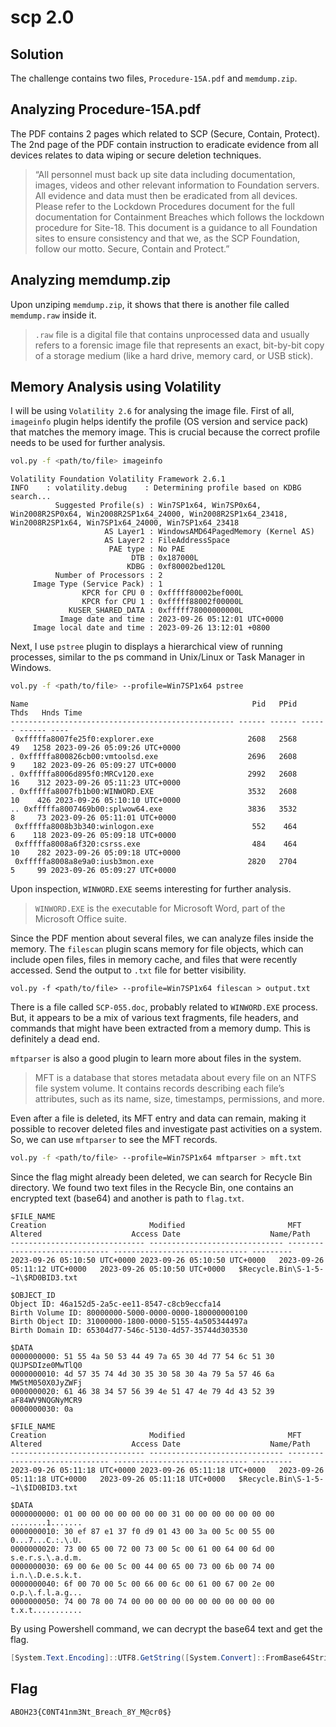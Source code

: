 # scp 2.0
## Solution
The challenge contains two files, ```Procedure-15A.pdf``` and ```memdump.zip```. 

## Analyzing Procedure-15A.pdf
The PDF contains 2 pages which related to SCP (Secure, Contain, Protect). The 2nd page of the PDF contain  instruction to eradicate evidence from all devices relates to data wiping or secure deletion techniques.
> “All personnel must back up site data including documentation, images, videos and other relevant information to Foundation servers. All evidence and data must then be eradicated from all devices. Please refer to the Lockdown Procedures document for the full documentation for Containment Breaches which follows the lockdown procedure for Site-18. This document is a guidance to all Foundation sites to ensure consistency and that we, as the SCP Foundation, follow our motto. Secure, Contain and Protect.”

 ## Analyzing memdump.zip
 Upon unziping ```memdump.zip```, it shows that there is another file called ```memdump.raw``` inside it. 
> ```.raw``` file is a digital file that contains unprocessed data and usually refers to a forensic image file that represents an exact, bit-by-bit copy of a storage medium (like a hard drive, memory card, or USB stick).

## Memory Analysis using Volatility
I will be using ```Volatility 2.6``` for analysing the image file. First of all, ```imageinfo``` plugin helps identify the profile (OS version and service pack) that matches the memory image. This is crucial because the correct profile needs to be used for further analysis.

```bash
vol.py -f <path/to/file> imageinfo
```
```
Volatility Foundation Volatility Framework 2.6.1
INFO    : volatility.debug    : Determining profile based on KDBG search...
          Suggested Profile(s) : Win7SP1x64, Win7SP0x64, Win2008R2SP0x64, Win2008R2SP1x64_24000, Win2008R2SP1x64_23418, Win2008R2SP1x64, Win7SP1x64_24000, Win7SP1x64_23418
                     AS Layer1 : WindowsAMD64PagedMemory (Kernel AS)
                     AS Layer2 : FileAddressSpace 
                      PAE type : No PAE
                           DTB : 0x187000L
                          KDBG : 0xf80002bed120L
          Number of Processors : 2
     Image Type (Service Pack) : 1
                KPCR for CPU 0 : 0xfffff80002bef000L
                KPCR for CPU 1 : 0xfffff88002f00000L
             KUSER_SHARED_DATA : 0xfffff78000000000L
           Image date and time : 2023-09-26 05:12:01 UTC+0000
     Image local date and time : 2023-09-26 13:12:01 +0800
```
  Next, I use ```pstree``` plugin to displays a hierarchical view of running processes, similar to the ps command in Unix/Linux or Task Manager in Windows.
```bash
vol.py -f <path/to/file> --profile=Win7SP1x64 pstree
```
```
Name                                                  Pid   PPid   Thds   Hnds Time
-------------------------------------------------- ------ ------ ------ ------ ----
 0xfffffa8007fe25f0:explorer.exe                     2608   2568     49   1258 2023-09-26 05:09:26 UTC+0000
. 0xfffffa800826cb00:vmtoolsd.exe                    2696   2608      9    182 2023-09-26 05:09:27 UTC+0000
. 0xfffffa8006d895f0:MRCv120.exe                     2992   2608     16    312 2023-09-26 05:11:23 UTC+0000
. 0xfffffa8007fb1b00:WINWORD.EXE                     3532   2608     10    426 2023-09-26 05:10:10 UTC+0000
.. 0xfffffa8007469b00:splwow64.exe                   3836   3532      8     73 2023-09-26 05:11:01 UTC+0000
 0xfffffa8008b3b340:winlogon.exe                      552    464      6    118 2023-09-26 05:09:18 UTC+0000
 0xfffffa8008a6f320:csrss.exe                         484    464     10    282 2023-09-26 05:09:18 UTC+0000
 0xfffffa8008a8e9a0:iusb3mon.exe                     2820   2704      5     99 2023-09-26 05:09:27 UTC+0000
```
Upon inspection, ```WINWORD.EXE``` seems interesting for further analysis. 
> ```WINWORD.EXE``` is the executable for Microsoft Word, part of the Microsoft Office suite.

Since the PDF mention about several files, we can analyze files inside the memory. The ```filescan``` plugin scans memory for file objects, which can include open files, files in memory cache, and files that were recently accessed. Send the output to ```.txt``` file for better visibility.
```
vol.py -f <path/to/file> --profile=Win7SP1x64 filescan > output.txt
```
There is a file called ```SCP-055.doc```, probably related to ```WINWORD.EXE``` process. But, it appears to be a mix of various text fragments, file headers, and commands that might have been extracted from a memory dump. This is definitely a dead end.

```mftparser``` is also a good plugin to learn more about files in the system. 
> MFT is a database that stores metadata about every file on an NTFS file system volume. It contains records describing each file’s attributes, such as its name, size, timestamps, permissions, and more.

Even after a file is deleted, its MFT entry and data can remain, making it possible to recover deleted files and investigate past activities on a system. So, we can use ```mftparser``` to see the MFT records.
```bash
vol.py -f <path/to/file> --profile=Win7SP1x64 mftparser > mft.txt
```
Since the flag might already been deleted, we can search for Recycle Bin directory. We found two text files in the Recycle Bin, one contains an encrypted text (base64) and another is path to ```flag.txt```.

```
$FILE_NAME
Creation                       Modified                       MFT Altered                    Access Date                    Name/Path
------------------------------ ------------------------------ ------------------------------ ------------------------------ ---------
2023-09-26 05:10:50 UTC+0000 2023-09-26 05:10:50 UTC+0000   2023-09-26 05:11:12 UTC+0000   2023-09-26 05:10:50 UTC+0000   $Recycle.Bin\S-1-5-~1\$RD0BID3.txt

$OBJECT_ID
Object ID: 46a152d5-2a5c-ee11-8547-c8cb9eccfa14
Birth Volume ID: 80000000-5000-0000-0000-180000000100
Birth Object ID: 31000000-1800-0000-5155-4a505344497a
Birth Domain ID: 65304d77-546c-5130-4d57-35744d303530

$DATA
0000000000: 51 55 4a 50 53 44 49 7a 65 30 4d 77 54 6c 51 30   QUJPSDIze0MwTlQ0
0000000010: 4d 57 35 74 4d 30 35 30 58 30 4a 79 5a 57 46 6a   MW5tM050X0JyZWFj
0000000020: 61 46 38 34 57 56 39 4e 51 47 4e 79 4d 43 52 39   aF84WV9NQGNyMCR9
0000000030: 0a  

$FILE_NAME
Creation                       Modified                       MFT Altered                    Access Date                    Name/Path
------------------------------ ------------------------------ ------------------------------ ------------------------------ ---------
2023-09-26 05:11:18 UTC+0000 2023-09-26 05:11:18 UTC+0000   2023-09-26 05:11:18 UTC+0000   2023-09-26 05:11:18 UTC+0000   $Recycle.Bin\S-1-5-~1\$ID0BID3.txt

$DATA
0000000000: 01 00 00 00 00 00 00 00 31 00 00 00 00 00 00 00   ........1.......
0000000010: 30 ef 87 e1 37 f0 d9 01 43 00 3a 00 5c 00 55 00   0...7...C.:.\.U.
0000000020: 73 00 65 00 72 00 73 00 5c 00 61 00 64 00 6d 00   s.e.r.s.\.a.d.m.
0000000030: 69 00 6e 00 5c 00 44 00 65 00 73 00 6b 00 74 00   i.n.\.D.e.s.k.t.
0000000040: 6f 00 70 00 5c 00 66 00 6c 00 61 00 67 00 2e 00   o.p.\.f.l.a.g...
0000000050: 74 00 78 00 74 00 00 00 00 00 00 00 00 00 00 00   t.x.t...........
```
By using Powershell command, we can decrypt the base64 text and get the flag.
```powershell
[System.Text.Encoding]::UTF8.GetString([System.Convert]::FromBase64String('QUJPSDIze0MwTlQ0MW5tM050X0JyZWFjaF84WV9NQGNyMCR9'))
```

## Flag
```
ABOH23{C0NT41nm3Nt_Breach_8Y_M@cr0$}
```
